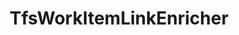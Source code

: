 ---
optionsClassName: 
optionsClassFullName: 
configurationSamples: []
description: missng XML code comments
className: TfsWorkItemLinkEnricher
typeName: ProcessorEnrichers
architecture: v2
options: []

redirectFrom: []
layout: reference
toc: true
permalink: /Reference2/v2/ProcessorEnrichers/TfsWorkItemLinkEnricher/
title: TfsWorkItemLinkEnricher
categories:
- ProcessorEnrichers
- v2

---